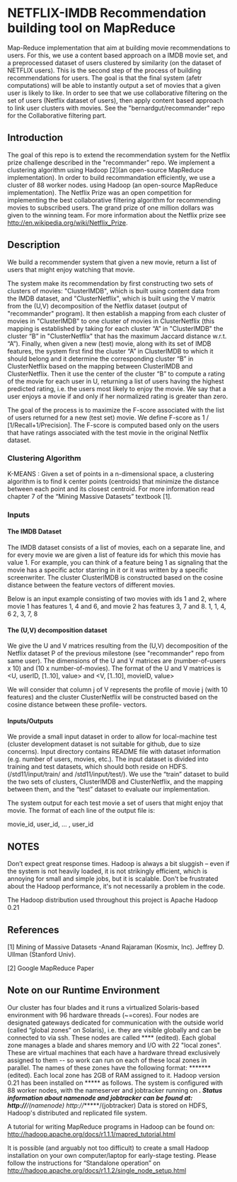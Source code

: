 NETFLIX-IMDB Recommendation building tool on MapReduce
===========

Map-Reduce implementation that aim at building movie recommendations to users. For this, we use a content based approach on a IMDB movie set, and a preprocessed dataset of users clustered by similarity (on the dataset of NETFLIX users). This is the second step of the process of building recommendations for users. The goal is that the final system (afetr computations) will be able to instantly output a set of movies that a given user is likely to like. In order to see that we use collaborative filtering on the set of users (Netflix dataset of users), then apply content based approach to link user clusters with movies. See the "bernardgut/recommander" repo for the Collaborative filtering part.

## Introduction

The goal of this repo is to extend the recommendation system for the Netflix prize challenge described in the "recommander" repo. We implement a clustering algorithm using Hadoop [2](an open-source MapReduce implementation). In order to build recommandation efficiently, we use a cluster of 88 worker nodes. 
using Hadoop (an open-source MapReduce  implementation). The Netflix Prize was an open competition for implementing the best collaborative filtering algorithm for recommending movies to subscribed users. The grand prize of one million dollars was given to the winning team. For more information about the Netflix prize see
http://en.wikipedia.org/wiki/Netflix_Prize.


## Description

We build a recommender system that given a new movie, return a list of users that might enjoy watching that movie.

The system make its recommendation by first constructing two sets of clusters of movies: "ClusterIMDB", which is built using content data from the IMDB dataset, and "ClusterNetflix", which is built using the V matrix from the (U,V) decomposition of the Netflix dataset (output of "recommander" program). It then establish a mapping from each cluster of movies in "ClusterIMDB" to one cluster of movies in ClusterNetflix (this mapping is established by taking for each cluster “A” in "ClusterIMDB" the cluster “B” in "ClusterNetflix" that has the maximum Jaccard distance w.r.t. “A”).
Finally, when given a new (test) movie, along with its set of IMDB features, the system first find the cluster “A” in ClusterIMDB to which it should belong and it determine the corresponding cluster “B” in ClusterNetflix based on the mapping between ClusterIMDB and ClusterNetflix. Then it use the center of the cluster “B” to compute a rating of the movie for each user in U, returning a list of users having the highest predicted rating, i.e. the users most likely to enjoy the movie. We say that a user enjoys a movie if and only if her normalized rating is greater than zero.

The goal of the process is to maximize the F-score associated with the list of users returned for a new (test set) movie. We define F-score as 1 / [1/Recall+1/Precision]. The F-score is computed based only on the users that have ratings associated with the test movie in the original Netflix dataset.

### Clustering Algorithm 

K-MEANS : Given a set of points in a n-dimensional space, a clustering algorithm is to find k center points (centroids) that minimize the distance between each point and its closest centroid. For more information read chapter 7 of the “Mining Massive Datasets” textbook [1].

### Inputs

#### The IMDB Dataset

The IMDB dataset consists of a list of movies, each on a separate line, and for every movie we are given a list of feature ids for which this movie has value 1. For example, you can think of a feature being 1 as signaling that the movie has a specific actor starring in it or it was written by a specific screenwriter. The cluster ClusterIMDB is constructed based on the cosine distance between the feature vectors of different movies.

Below is an input example consisting of two movies with ids 1 and 2, where movie 1 has
features 1, 4 and 6, and movie 2 has features 3, 7 and 8.
1, 1, 4, 6
2, 3, 7, 8

####  The (U,V) decomposition dataset

We give the U and V matrices resulting from the (U,V) decomposition of the Netflix dataset P of the previous milestone (see "recommander" repo from same user). The dimensions of the U and V matrices are (number-of-users x 10) and (10 x number-of-movies).
The format of the U and V matrices is 
\<U, userID, [1..10], value\> and
\<V, [1..10], movieID, value\>

We will consider that column j of V represents the profile of movie j (with 10 features) and the
cluster ClusterNetflix will be constructed based on the cosine distance between these profile-
vectors.

#### Inputs/Outputs

We provide a small input dataset in order to allow for local-machine test (cluster development dataset is not suitable for github, due to size concerns). Input directory contains README file with dataset information (e.g. number of users, movies, etc.). The input dataset is divided into training and test datasets, which should both reside on HDFS.
(/std11/input/train/ and /std11/input/test/).
We use the “train” dataset to build the two sets of clusters, ClusterIMDB and ClusterNetflix, and the mapping between them, and the “test” dataset to evaluate our implementation.

The system output for each test movie a set of users that might enjoy that movie. The format of each line of the output file is:

movie_id, user_id, ... , user_id

## NOTES
Don’t expect great response times. Hadoop is always a bit sluggish – even if the system is not heavily loaded, it is not strikingly efficient, which is annoying for small and simple jobs, but it is scalable. Don't be frustrated about the Hadoop performance, it's not necessarily a problem in the code.

The Hadoop distribution used throughout this project is Apache Hadoop 0.21 

## References
[1] Mining of Massive Datasets -Anand Rajaraman (Kosmix, Inc). Jeffrey D. Ullman (Stanford Univ).

[2] Google MapReduce Paper

## Note on our Runtime Environment
Our cluster has four blades and it runs a virtualized Solaris-based environment with 96 hardware threads (~=cores). Four nodes are designated gateways dedicated for communication with the outside world (called “global zones” on Solaris), i.e. they are visible globally and can be connected to via ssh. These nodes are called **** (edited). Each global zone manages a blade and shares memory and I/O with 22 "local zones". These
are virtual machines that each have a hardware thread exclusively assigned to them -- so work
can run on each of these local zones in parallel. The names of these zones have the following
format: ******* (edited). Each local zone has 2GB of RAM assigned to it. Hadoop version 0.21 has been installed on ***** as follows. The system is configured with 88 worker nodes, with the nameserver and jobtracker running on *****. Status information about namenode and jobtracker can be found at:
http://******/(namenode)
http://******/(jobtracker)
Data is stored on HDFS, Hadoop's distributed and replicated file system.


A tutorial for writing MapReduce programs in Hadoop can be found on:
http://hadoop.apache.org/docs/r1.1.1/mapred_tutorial.html

It is possible (and arguably not too difficult) to create a small Hadoop installation on your own computer/laptop for early-stage testing. Please follow the instructions for “Standalone operation” on 
http://hadoop.apache.org/docs/r1.1.2/single_node_setup.html
